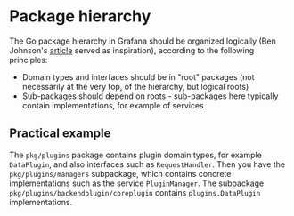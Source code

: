 # Package hierarchy

The Go package hierarchy in Grafana should be organized logically (Ben Johnson's
[article](https://medium.com/@benbjohnson/standard-package-layout-7cdbc8391fc1) served as inspiration), according to the 
following principles:

* Domain types and interfaces should be in "root" packages (not necessarily at the very top, of the hierarchy, but
  logical roots)
* Sub-packages should depend on roots - sub-packages here typically contain implementations, for example of services

## Practical example

The `pkg/plugins` package contains plugin domain types, for example `DataPlugin`, and also interfaces
such as `RequestHandler`. Then you have the `pkg/plugins/managers` subpackage, which contains concrete implementations
such as the service `PluginManager`. The subpackage `pkg/plugins/backendplugin/coreplugin` contains `plugins.DataPlugin`
implementations.
